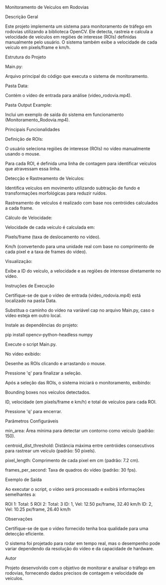 Monitoramento de Veículos em Rodovias

Descrição Geral

Este projeto implementa um sistema para monitoramento de tráfego em rodovias utilizando a biblioteca OpenCV. Ele detecta, rastreia e calcula a velocidade de veículos em regiões de interesse (ROIs) definidas manualmente pelo usuário. O sistema também exibe a velocidade de cada veículo em pixels/frame e km/h.

Estrutura do Projeto

Main.py:

Arquivo principal do código que executa o sistema de monitoramento.

Pasta Data:

Contém o vídeo de entrada para análise (video_rodovia.mp4).

Pasta Output Example:

Inclui um exemplo de saída do sistema em funcionamento (Monitoramento_Rodovia.mp4).

Principais Funcionalidades

Definição de ROIs:

O usuário seleciona regiões de interesse (ROIs) no vídeo manualmente usando o mouse.

Para cada ROI, é definida uma linha de contagem para identificar veículos que atravessam essa linha.

Detecção e Rastreamento de Veículos:

Identifica veículos em movimento utilizando subtração de fundo e transformações morfológicas para reduzir ruídos.

Rastreamento de veículos é realizado com base nos centróides calculados a cada frame.

Cálculo de Velocidade:

Velocidade de cada veículo é calculada em:

Pixels/frame (taxa de deslocamento no vídeo).

Km/h (convertendo para uma unidade real com base no comprimento de cada pixel e a taxa de frames do vídeo).

Visualização:

Exibe a ID do veículo, a velocidade e as regiões de interesse diretamente no vídeo.

Instruções de Execução

Certifique-se de que o vídeo de entrada (video_rodovia.mp4) está localizado na pasta Data.

Substitua o caminho do vídeo na variável cap no arquivo Main.py, caso o vídeo esteja em outro local.

Instale as dependências do projeto:

pip install opencv-python-headless numpy

Execute o script Main.py.

No vídeo exibido:

Desenhe as ROIs clicando e arrastando o mouse.

Pressione 'q' para finalizar a seleção.

Após a seleção das ROIs, o sistema iniciará o monitoramento, exibindo:

Bounding boxes nos veículos detectados.

ID, velocidade (em pixels/frame e km/h) e total de veículos para cada ROI.

Pressione 'q' para encerrar.

Parâmetros Configuráveis

min_area: Área mínima para detectar um contorno como veículo (padrão: 150).

centroid_dist_threshold: Distância máxima entre centróides consecutivos para rastrear um veículo (padrão: 50 pixels).

pixel_length: Comprimento de cada pixel em cm (padrão: 7.2 cm).

frames_per_second: Taxa de quadros do vídeo (padrão: 30 fps).

Exemplo de Saída

Ao executar o script, o vídeo será processado e exibirá informações semelhantes a:

ROI 1: Total: 5
ROI 2: Total: 3
ID: 1, Vel: 12.50 px/frame, 32.40 km/h
ID: 2, Vel: 10.25 px/frame, 26.40 km/h

Observações

Certifique-se de que o vídeo fornecido tenha boa qualidade para uma detecção eficiente.

O sistema foi projetado para rodar em tempo real, mas o desempenho pode variar dependendo da resolução do vídeo e da capacidade de hardware.

Autor

Projeto desenvolvido com o objetivo de monitorar e analisar o tráfego em rodovias, fornecendo dados precisos de contagem e velocidade de veículos.